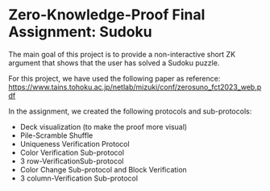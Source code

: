 # Zero-Knowledge-Proof Final Assignment: Sudoku

The main goal of this project is to provide a non-interactive short ZK argument that shows that the user has solved a Sudoku puzzle.

For this project, we have used the following paper as reference: https://www.tains.tohoku.ac.jp/netlab/mizuki/conf/zerosuno_fct2023_web.pdf

In the assignment, we created the following protocols and sub-protocols:
- Deck visualization (to make the proof more visual)
- Pile-Scramble Shuffle
- Uniqueness Verification Protocol
- Color Verification Sub-protocol
- 3 row-VerificationSub-protocol
- Color Change Sub-protocol and Block Verification
- 3 column-Verification Sub-protocol

